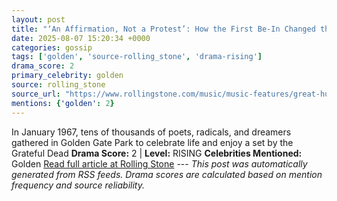 ```yaml
---
layout: post
title: "‘An Affirmation, Not a Protest’: How the First Be-In Changed the World"
date: 2025-08-07 15:20:34 +0000
categories: gossip
tags: ['golden', 'source-rolling_stone', 'drama-rising']
drama_score: 2
primary_celebrity: golden
source: rolling_stone
source_url: "https://www.rollingstone.com/music/music-features/great-human-be-in-1967-san-francisco-grateful-dead-1235397860/"
mentions: {'golden': 2}
---
```


In January 1967, tens of thousands of poets, radicals, and dreamers gathered in Golden Gate Park to celebrate life and enjoy a set by the Grateful Dead **Drama Score:** 2 | **Level:** RISING **Celebrities Mentioned:** Golden [Read full article at Rolling Stone](https://www.rollingstone.com/music/music-features/great-human-be-in-1967-san-francisco-grateful-dead-1235397860/) --- *This post was automatically generated from RSS feeds. Drama scores are calculated based on mention frequency and source reliability.*